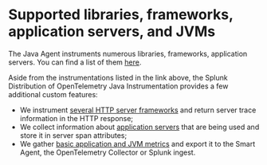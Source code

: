 # Supported libraries, frameworks, application servers, and JVMs

The Java Agent instruments numerous libraries, frameworks, application servers.
You can find a list of them [here](https://github.com/open-telemetry/opentelemetry-java-instrumentation/blob/main/docs/supported-libraries.md).

Aside from the instrumentations listed in the link above, the Splunk Distribution
of OpenTelemetry Java Instrumentation provides a few additional custom features:

* We instrument [several HTTP server frameworks](server-trace-info.md#supported-frameworks-and-libraries)
  and return server trace information in the HTTP response;
* We collect information about [application servers](middleware-attributes.md) that are being used
  and store it in server span attributes;
* We gather [basic application and JVM metrics](metrics.md) and export it to the Smart Agent,
  the OpenTelemetry Collector or Splunk ingest.
